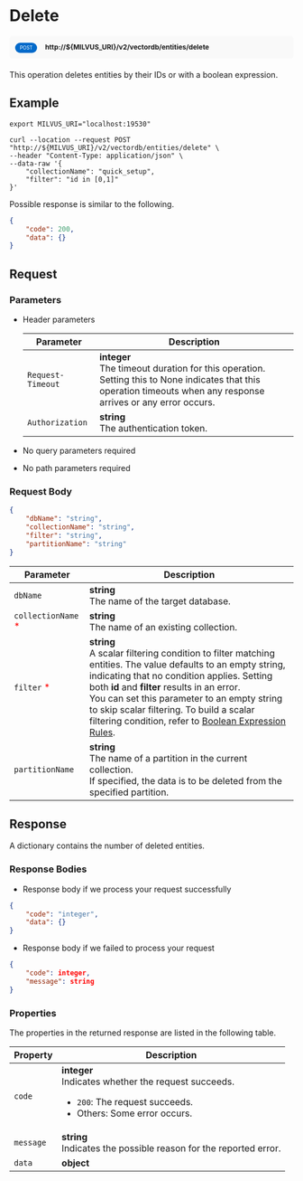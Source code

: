 # Delete

<div style="background: #f9f9f9; padding: 10px; border-radius: 5px; margin-bottom: 20px;">
    <div style="display: inline-block; background: #026aca; font-size: 0.6em; border-radius: 10px; color: #ffffff; padding: 0.3em 1em; line-height: 1.5em;">
        <span>POST</span>
    </div>
    <div style="display: inline-block; font-size: 0.85em; font-weight: 700; margin-left: 10px;">
        <span>http://${MILVUS_URI}/v2/vectordb/entities/delete</span>
    </div>
</div>

This operation deletes entities by their IDs or with a boolean expression.

## Example

```shell
export MILVUS_URI="localhost:19530"

curl --location --request POST "http://${MILVUS_URI}/v2/vectordb/entities/delete" \
--header "Content-Type: application/json" \
--data-raw '{
    "collectionName": "quick_setup",
    "filter": "id in [0,1]"
}'
```
Possible response is similar to the following.
```json
{
    "code": 200,
    "data": {}
}
```

## Request

### Parameters

- Header parameters

    | Parameter        | Description                                                                               |
    |------------------|-------------------------------------------------------------------------------------------|
    | `Request-Timeout`  | **integer**<br/>The timeout duration for this operation.<br/>Setting this to None indicates that this operation timeouts when any response arrives or any error occurs.|
    | `Authorization`  | **string**<br/>The authentication token.|

- No query parameters required

- No path parameters required

### Request Body

```json
{
    "dbName": "string",
    "collectionName": "string",
    "filter": "string",
    "partitionName": "string"
}
```

| Parameter        | Description                                                                               |
|------------------|-------------------------------------------------------------------------------------------|
| `dbName`  | __string__<br/>The name of the target database.  |
| `collectionName` <span style="color:red">*</span> | __string__<br/>The name of an existing collection.  |
| `filter` <span style="color:red">*</span> | __string__<br/>A scalar filtering condition to filter matching entities.    The value defaults to an empty string, indicating that no condition applies. Setting both **id** and **filter** results in an error.<br/>You can set this parameter to an empty string to skip scalar filtering. To build a scalar filtering condition, refer to [Boolean Expression Rules](https://milvus.io/docs/boolean.md).  |
| `partitionName`  | __string__<br/>The name of a partition in the current collection. <br/>If specified, the data is to be deleted from the specified partition.  |

## Response

A dictionary contains the number of deleted entities.

### Response Bodies

- Response body if we process your request successfully

```json
{
    "code": "integer",
    "data": {}
}
```

- Response body if we failed to process your request

```json
{
    "code": integer,
    "message": string
}
```

### Properties

The properties in the returned response are listed in the following table.

| Property | Description                                                                                                                                 |
|----------|---------------------------------------------------------------------------------------------------------------------------------------------|
| `code`   | __integer__<br/>Indicates whether the request succeeds.<br/><ul><li>`200`: The request succeeds.</li><li>Others: Some error occurs.</li></ul> |
| `message`  | __string__<br/>Indicates the possible reason for the reported error. |
| `data` | __object__<br/> |
